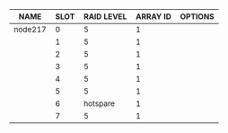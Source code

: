 | <sub>NAME</sub> | <sub>SLOT</sub> | <sub>RAID LEVEL</sub> | <sub>ARRAY ID</sub> | <sub>OPTIONS</sub> |
| ---- | ---- | ---------- | -------- | ------- |
| <sub>node217</sub> | <sub>0</sub> | <sub>5</sub> | <sub>1</sub> | <sub></sub> |
| <sub></sub> | <sub>1</sub> | <sub>5</sub> | <sub>1</sub> | <sub></sub> |
| <sub></sub> | <sub>2</sub> | <sub>5</sub> | <sub>1</sub> | <sub></sub> |
| <sub></sub> | <sub>3</sub> | <sub>5</sub> | <sub>1</sub> | <sub></sub> |
| <sub></sub> | <sub>4</sub> | <sub>5</sub> | <sub>1</sub> | <sub></sub> |
| <sub></sub> | <sub>5</sub> | <sub>5</sub> | <sub>1</sub> | <sub></sub> |
| <sub></sub> | <sub>6</sub> | <sub>hotspare</sub> | <sub>1</sub> | <sub></sub> |
| <sub></sub> | <sub>7</sub> | <sub>5</sub> | <sub>1</sub> | <sub></sub> |
